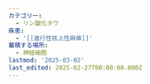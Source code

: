 ```yaml
---
カテゴリー:
  - リン酸化タウ
疾患:
  - '[[進行性核上性麻痺]]'
蓄積する場所:
  - 神経細胞
lastmod: '2025-03-02'
last_edited: 2025-02-27T00:00:00.000Z
---
```



